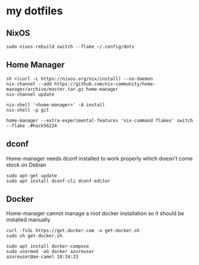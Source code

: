 # my dotfiles

## NixOS

`sudo nixos-rebuild switch --flake ~/.config/dots`

## Home Manager

```
sh <(curl -L https://nixos.org/nix/install) --no-daemon
nix-channel --add https://github.com/nix-community/home-manager/archive/master.tar.gz home-manager
nix-channel update

nix-shell '<home-manager>' -A install
nix-shell -p git

home-manager --extra-experimental-features 'nix-command flakes' switch --flake .#hack56224
```

## dconf
Home-manager needs dconf installed to work properly which doesn't come stock on Debian
```
sudo apt-get update
sudo apt install dconf-cli dconf-editor
```

## Docker
Home-manager cannot manage a root docker installation so it should be installed manually

```
curl -fsSL https://get.docker.com -o get-docker.sh
sudo sh get-docker.sh

sudo apt install docker-compose
sudo usermod -aG docker azureuser                                                                                                                                                                 azureuser@ae-camel 18:34:23
```
